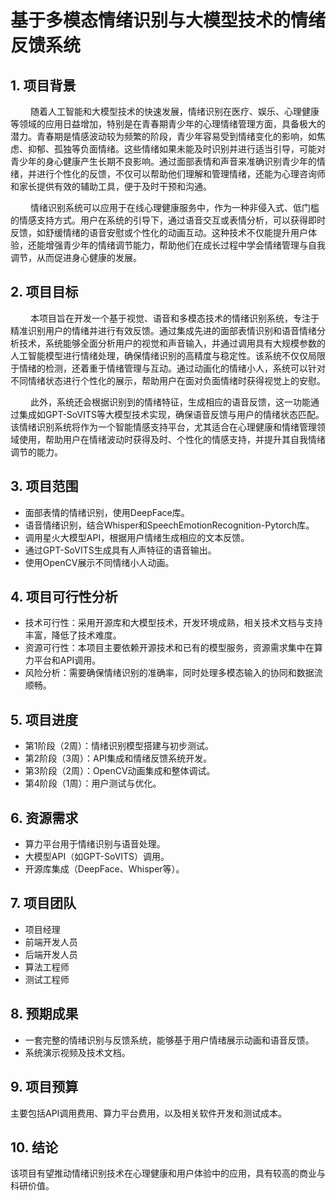# 基于多模态情绪识别与大模型技术的情绪反馈系统

## 1. 项目背景
&emsp; &emsp;随着人工智能和大模型技术的快速发展，情绪识别在医疗、娱乐、心理健康等领域的应用日益增加，特别是在青春期青少年的心理情绪管理方面，具备极大的潜力。青春期是情感波动较为频繁的阶段，青少年容易受到情绪变化的影响，如焦虑、抑郁、孤独等负面情绪。这些情绪如果未能及时识别并进行适当引导，可能对青少年的身心健康产生长期不良影响。通过面部表情和声音来准确识别青少年的情绪，并进行个性化的反馈，不仅可以帮助他们理解和管理情绪，还能为心理咨询师和家长提供有效的辅助工具，便于及时干预和沟通。

&emsp; &emsp;情绪识别系统可以应用于在线心理健康服务中，作为一种非侵入式、低门槛的情感支持方式。用户在系统的引导下，通过语音交互或表情分析，可以获得即时反馈，如舒缓情绪的语音安慰或个性化的动画互动。这种技术不仅能提升用户体验，还能增强青少年的情绪调节能力，帮助他们在成长过程中学会情绪管理与自我调节，从而促进身心健康的发展。

## 2. 项目目标
&emsp; &emsp;本项目旨在开发一个基于视觉、语音和多模态技术的情绪识别系统，专注于精准识别用户的情绪并进行有效反馈。通过集成先进的面部表情识别和语音情绪分析技术，系统能够全面分析用户的视觉和声音输入，并通过调用具有大规模参数的人工智能模型进行情绪处理，确保情绪识别的高精度与稳定性。该系统不仅仅局限于情绪的检测，还着重于情绪管理与互动。通过动画化的情绪小人，系统可以针对不同情绪状态进行个性化的展示，帮助用户在面对负面情绪时获得视觉上的安慰。

&emsp; &emsp;此外，系统还会根据识别到的情绪特征，生成相应的语音反馈，这一功能通过集成如GPT-SoVITS等大模型技术实现，确保语音反馈与用户的情绪状态匹配。该情绪识别系统将作为一个智能情感支持平台，尤其适合在心理健康和情绪管理领域使用，帮助用户在情绪波动时获得及时、个性化的情感支持，并提升其自我情绪调节的能力。

## 3. 项目范围
- 面部表情的情绪识别，使用DeepFace库。
- 语音情绪识别，结合Whisper和SpeechEmotionRecognition-Pytorch库。
- 调用星火大模型API，根据用户情绪生成相应的文本反馈。
- 通过GPT-SoVITS生成具有人声特征的语音输出。
- 使用OpenCV展示不同情绪小人动画。

## 4. 项目可行性分析
- 技术可行性：采用开源库和大模型技术，开发环境成熟，相关技术文档与支持丰富，降低了技术难度。
- 资源可行性：本项目主要依赖开源技术和已有的模型服务，资源需求集中在算力平台和API调用。
- 风险分析：需要确保情绪识别的准确率，同时处理多模态输入的协同和数据流顺畅。

## 5. 项目进度
- 第1阶段（2周）：情绪识别模型搭建与初步测试。
- 第2阶段（3周）：API集成和情绪反馈系统开发。
- 第3阶段（2周）：OpenCV动画集成和整体调试。
- 第4阶段（1周）：用户测试与优化。

## 6. 资源需求
- 算力平台用于情绪识别与语音处理。
- 大模型API（如GPT-SoVITS）调用。
- 开源库集成（DeepFace、Whisper等）。

## 7. 项目团队
- 项目经理
- 前端开发人员
- 后端开发人员
- 算法工程师
- 测试工程师

## 8. 预期成果
- 一套完整的情绪识别与反馈系统，能够基于用户情绪展示动画和语音反馈。
- 系统演示视频及技术文档。

## 9. 项目预算

主要包括API调用费用、算力平台费用，以及相关软件开发和测试成本。

## 10. 结论

该项目有望推动情绪识别技术在心理健康和用户体验中的应用，具有较高的商业与科研价值。
